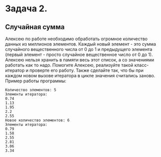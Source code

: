 # Задача 2.
## Случайная сумма
Алексею по работе необходимо обработать огромное количество данных из миллионов элементов. Каждый новый элемент - это сумма случайного вещественного числа от 0 до 1 и предыдущего элемента (первый элемент - просто случайное вещественное число от 0 до 1). Алексею нельзя хранить в памяти весь этот список, а со значениями работать как то надо.
Помогите Алексею, реализуйте такой класс-итератор и проверте его работу. Также сделайте так, что бы при каждом новом вызове итератора в цикле значения считались заново.
Пример работы программы:
```
Количество элементов: 5
Элементы итератора: 
0.74
1.13
1.95
2.2
2.55
Новое количество элементов: 6
Элементы итератора:
0.79
1.58
2.55
2.81
3.06
3.34
```